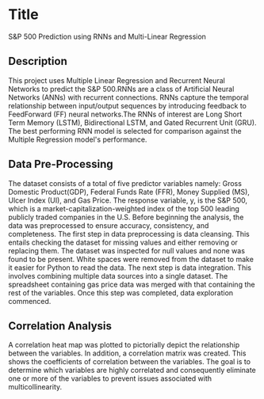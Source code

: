 # Title
S&P 500 Prediction using RNNs and Multi-Linear Regression

## Description
This project uses Multiple Linear Regression and Recurrent Neural Networks to predict the S&amp;P 500.RNNs are a class of Artificial  Neural Networks (ANNs) with recurrent connections. RNNs capture the temporal relationship between input/output sequences by introducing feedback to FeedForward (FF) neural networks.The RNNs of interest are Long Short Term Memory (LSTM), Bidirectional LSTM, and Gated Recurrent Unit (GRU). The best performing RNN model is selected for comparison against the Multiple Regression model's performance.

## Data Pre-Processing
The dataset consists of a total of five predictor variables namely: Gross Domestic Product(GDP), Federal Funds Rate (FFR), Money Supplied (MS), Ulcer Index (UI), and Gas Price. The response variable, y, is the S&P 500, which is a market-capitalization-weighted index of the top 500 leading publicly traded companies in the U.S. 
Before beginning the analysis, the data was preprocessed to ensure accuracy, consistency, and completeness. The first step in data preprocessing  is data cleansing. This entails checking the dataset for missing values and either removing or replacing them. The dataset was inspected for null values and none was found to be present. White spaces were removed from the dataset to make it easier for Python to read the data. The next step is data integration. This involves combining multiple data sources into a single dataset. The spreadsheet containing gas price data was merged with that containing the rest of the variables. Once this step was completed, data exploration commenced.

## Correlation Analysis
A correlation heat map was plotted to pictorially depict the relationship between the variables. In addition, a correlation matrix was created. This shows the coefficients of  correlation between the variables. The goal is to determine which variables are highly correlated and consequently eliminate one or more of the variables to prevent issues associated with multicollinearity.
